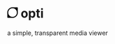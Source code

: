 # <img src="https://raw.githubusercontent.com/torcado194/opti/master/icon-dark.png" alt="icon" width="24"/> opti

a simple, transparent media viewer

